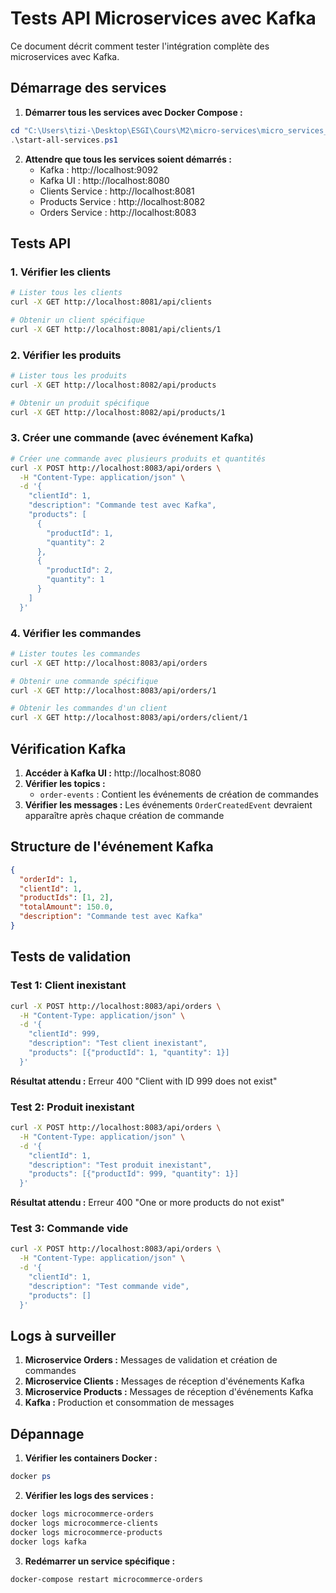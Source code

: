 # Tests API Microservices avec Kafka

Ce document décrit comment tester l'intégration complète des microservices avec Kafka.

## Démarrage des services

1. **Démarrer tous les services avec Docker Compose :**

```powershell
cd "C:\Users\tizi-\Desktop\ESGI\Cours\M2\micro-services\micro_services_spring-boot"
.\start-all-services.ps1
```

2. **Attendre que tous les services soient démarrés :**
   - Kafka : http://localhost:9092
   - Kafka UI : http://localhost:8080
   - Clients Service : http://localhost:8081
   - Products Service : http://localhost:8082
   - Orders Service : http://localhost:8083

## Tests API

### 1. Vérifier les clients

```bash
# Lister tous les clients
curl -X GET http://localhost:8081/api/clients

# Obtenir un client spécifique
curl -X GET http://localhost:8081/api/clients/1
```

### 2. Vérifier les produits

```bash
# Lister tous les produits
curl -X GET http://localhost:8082/api/products

# Obtenir un produit spécifique
curl -X GET http://localhost:8082/api/products/1
```

### 3. Créer une commande (avec événement Kafka)

```bash
# Créer une commande avec plusieurs produits et quantités
curl -X POST http://localhost:8083/api/orders \
  -H "Content-Type: application/json" \
  -d '{
    "clientId": 1,
    "description": "Commande test avec Kafka",
    "products": [
      {
        "productId": 1,
        "quantity": 2
      },
      {
        "productId": 2,
        "quantity": 1
      }
    ]
  }'
```

### 4. Vérifier les commandes

```bash
# Lister toutes les commandes
curl -X GET http://localhost:8083/api/orders

# Obtenir une commande spécifique
curl -X GET http://localhost:8083/api/orders/1

# Obtenir les commandes d'un client
curl -X GET http://localhost:8083/api/orders/client/1
```

## Vérification Kafka

1. **Accéder à Kafka UI :** http://localhost:8080
2. **Vérifier les topics :**
   - `order-events` : Contient les événements de création de commandes
3. **Vérifier les messages :** Les événements `OrderCreatedEvent` devraient apparaître après chaque création de commande

## Structure de l'événement Kafka

```json
{
  "orderId": 1,
  "clientId": 1,
  "productIds": [1, 2],
  "totalAmount": 150.0,
  "description": "Commande test avec Kafka"
}
```

## Tests de validation

### Test 1: Client inexistant

```bash
curl -X POST http://localhost:8083/api/orders \
  -H "Content-Type: application/json" \
  -d '{
    "clientId": 999,
    "description": "Test client inexistant",
    "products": [{"productId": 1, "quantity": 1}]
  }'
```

**Résultat attendu :** Erreur 400 "Client with ID 999 does not exist"

### Test 2: Produit inexistant

```bash
curl -X POST http://localhost:8083/api/orders \
  -H "Content-Type: application/json" \
  -d '{
    "clientId": 1,
    "description": "Test produit inexistant",
    "products": [{"productId": 999, "quantity": 1}]
  }'
```

**Résultat attendu :** Erreur 400 "One or more products do not exist"

### Test 3: Commande vide

```bash
curl -X POST http://localhost:8083/api/orders \
  -H "Content-Type: application/json" \
  -d '{
    "clientId": 1,
    "description": "Test commande vide",
    "products": []
  }'
```

## Logs à surveiller

1. **Microservice Orders :** Messages de validation et création de commandes
2. **Microservice Clients :** Messages de réception d'événements Kafka
3. **Microservice Products :** Messages de réception d'événements Kafka
4. **Kafka :** Production et consommation de messages

## Dépannage

1. **Vérifier les containers Docker :**

```powershell
docker ps
```

2. **Vérifier les logs des services :**

```powershell
docker logs microcommerce-orders
docker logs microcommerce-clients
docker logs microcommerce-products
docker logs kafka
```

3. **Redémarrer un service spécifique :**

```powershell
docker-compose restart microcommerce-orders
```
